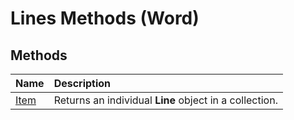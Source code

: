 
# Lines Methods (Word)

## Methods



|**Name**|**Description**|
|:-----|:-----|
|[Item](036a9007-a8b4-3548-87ec-a9770cc15e9b.md)|Returns an individual  **Line** object in a collection.|
